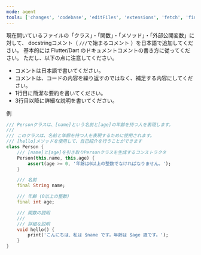 ```yaml
---
mode: agent
tools: ['changes', 'codebase', 'editFiles', 'extensions', 'fetch', 'findTestFiles', 'githubRepo', 'new', 'openSimpleBrowser', 'problems', 'runCommands', 'runNotebooks', 'runTasks', 'search', 'searchResults', 'terminalLastCommand', 'terminalSelection', 'testFailure', 'usages', 'vscodeAPI']
---
```

現在開いているファイルの「クラス」・「関数」・「メソッド」・「外部公開変数」に対して、
docstringコメント（ `///`で始まるコメント ）を日本語で追加してください。
基本的には Flutter/Dart のドキュメントコメントの書き方に従ってください。
ただし、以下の点に注意してください。
- コメントは日本語で書いてください。
- コメントは、コードの内容を繰り返すのではなく、補足する内容にしてください。
- 1行目に簡潔な要約を書いてください。
- 3行目以降に詳細な説明を書いてください。

例
```dart
/// Personクラスは、[name]という名前と[age]の年齢を持つ人を表現します。
///
/// このクラスは、名前と年齢を持つ人を表現するために使用されます。
/// [hello]メソッドを使用して、自己紹介を行うことができます
class Person {
    /// [name]と[age]を引き取りPersonクラスを生成するコンストラクタ
    Person(this.name, this.age) {
        assert(age >= 0, '年齢は0以上の整数でなければなりません。');
    }

    /// 名前
    final String name;

    /// 年齢 (0以上の整数)
    final int age;

    /// 関数の説明
    ///
    /// 詳細な説明
    void hello() {
        print('こんにちは、私は $name です。年齢は $age 歳です。');
    }
}
```
